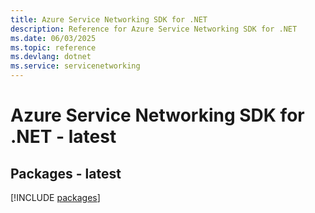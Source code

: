 ```yaml
---
title: Azure Service Networking SDK for .NET
description: Reference for Azure Service Networking SDK for .NET
ms.date: 06/03/2025
ms.topic: reference
ms.devlang: dotnet
ms.service: servicenetworking
---
```

# Azure Service Networking SDK for .NET - latest
## Packages - latest
[!INCLUDE [packages](service-networking-index.md)]